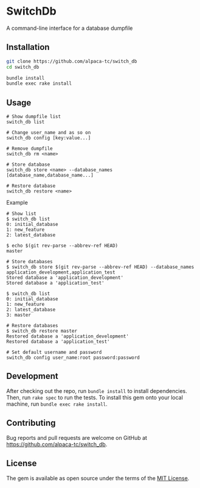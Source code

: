 # SwitchDb

A command-line interface for a database dumpfile

## Installation

```sh
git clone https://github.com/alpaca-tc/switch_db
cd switch_db

bundle install
bundle exec rake install
```

## Usage

```
# Show dumpfile list
switch_db list

# Change user_name and as so on
switch_db config [key:value...]

# Remove dumpfile
switch_db rm <name>

# Store database
switch_db store <name> --database_names [database_name,database_name...]

# Restore database
switch_db restore <name>
```

Example

```
# Show list
$ switch_db list
0: initial_database
1: new_feature
2: latest_database

$ echo $(git rev-parse --abbrev-ref HEAD)
master

# Store databases
$ switch_db store $(git rev-parse --abbrev-ref HEAD) --database_names application_development,application_test
Stored database a 'application_development'
Stored database a 'application_test'

$ switch_db list
0: initial_database
1: new_feature
2: latest_database
3: master

# Restore databases
$ switch_db restore master
Restored database a 'application_development'
Restored database a 'application_test'

# Set default username and password
switch_db config user_name:root password:password
```

## Development

After checking out the repo, run `bundle install` to install dependencies. Then, run `rake spec` to run the tests.
To install this gem onto your local machine, run `bundle exec rake install`.

## Contributing

Bug reports and pull requests are welcome on GitHub at https://github.com/alpaca-tc/switch_db.

## License

The gem is available as open source under the terms of the [MIT License](http://opensource.org/licenses/MIT).
